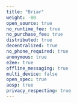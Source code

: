 ```yaml
---
title: "Briar"
weight: -80
open_source: true
no_runtime_fee: true
no_purchase_fee: true
distributed: true
decentralized: true
no_phone_required: true
anonymous: true
e2ee: true
offline_messaging: true
multi_device: false
open_spec: true
aosp: true
privacy_respecting: true
---
```


